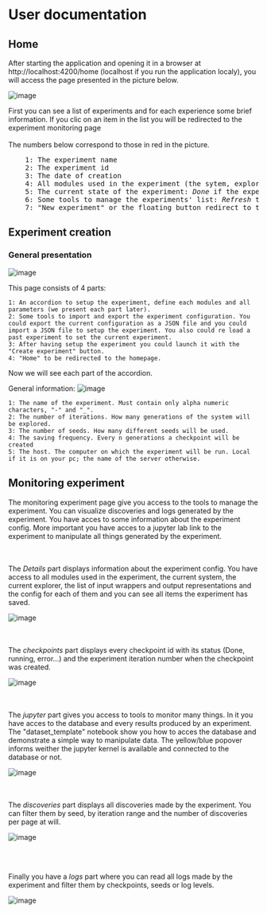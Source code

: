 # User documentation
## Home

After starting the application and opening it in a browser at http://localhost:4200/home (localhost if you run the application localy), you will access the page presented in the picture below. 

![image](./user_doc_images/home/all-note.png)

First you can see a list of experiments and  for each experience some brief information. If you clic on an item in the list you will be redirected to the experiment monitoring page<br/><br/>
The numbers below correspond to those in red in the picture.
<pre>
    1: The experiment name
    2: The experiment id
    3: The date of creation
    4: All modules used in the experiment (the sytem, explorer, the number of input wrapper, the number of output representation and the host i.e.the server where you run the experiment, <i>local</i> if you run it on your pc)
    5: The current state of the experiment: <i>Done</i> if the experiment ended; <i>Preparing</i> if the experiment is in setup or if its waiting the server; <i>Running</i> if the experiment is in progress; <i>Error</i> if the experiment crashed.
    6: Some tools to manage the experiments' list: <i>Refresh</i> to synchronize the list with the database; <i>Date</i> to order by dates; A text zone to filter by the experiments or modules names.
    7: "New experiment" or the floating button redirect to the experience creation page.
</pre>
## Experiment creation

### General presentation
![image](./user_doc_images/creation/all.png)

This page consists of 4 parts:

    1: An accordion to setup the experiment, define each modules and all parameters (we present each part later).
    2: Some tools to import and export the experiment configuration. You could export the current configuration as a JSON file and you could import a JSON file to setup the experiment. You also could re load a past experiment to set the current experiment.
    3: After having setup the experiment you could launch it with the "Create experiment" button.
    4: "Home" to be redirected to the homepage.

Now we will see each part of the accordion.

General information:
![image](./user_doc_images/creation/general-information.png)

    1: The name of the experiment. Must contain only alpha numeric characters, "-" and "_".
    2: The number of iterations. How many generations of the system will be explored.
    3: The number of seeds. How many different seeds will be used.
    4: The saving frequency. Every n generations a checkpoint will be created
    5: The host. The computer on which the experiment will be run. Local if it is on your pc; the name of the server otherwise.

## Monitoring experiment

The monitoring experiment page give you access to the tools to manage the experiment. You can visualize discoveries and logs generated by the experiment. You have acces to some information about the experiment config. More important you have acces to a jupyter lab link to the experiment to manipulate all things generated by the experiment.

<br/><br/>
The *Details* part displays information about the experiment config. You have access to all modules used in the experiment, the current system, the current explorer, the list of input wrappers and output representations and the config for each of them and you can see all items the experiment has saved.

![image](./user_doc_images/monitoring/details.png)

<br/><br/>
The *checkpoints* part displays every checkpoint id with its status (Done, running, error...) and the experiment iteration number when the checkpoint was created.

![image](./user_doc_images/monitoring/checkpoints.png)

<br/><br/>
The *jupyter* part gives you access to tools to monitor many things. In it you have acces to the database and every results produced by an experiment.
The "dataset_template" notebook show you how to acces the database and demonstrate a simple way to manipulate data.
The yellow/blue popover informs weither the jupyter kernel is available and connected to the database or not.

![image](./user_doc_images/monitoring/jupyter.png)

<br/><br/>
The *discoveries* part displays all discoveries made by the experiment. You can filter them by seed, by iteration range and the number of discoveries per page at will.

![image](./user_doc_images/monitoring/discoveries.png)

<br/><br/>

Finally you have a *logs* part where you can read all logs made by the experiment and filter them by checkpoints, seeds or log levels.


![image](./user_doc_images/monitoring/logs.png)

<br/><br/>
